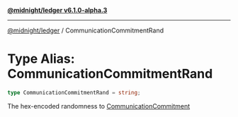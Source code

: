 [**@midnight/ledger v6.1.0-alpha.3**](../README.md)

***

[@midnight/ledger](../globals.md) / CommunicationCommitmentRand

# Type Alias: CommunicationCommitmentRand

```ts
type CommunicationCommitmentRand = string;
```

The hex-encoded randomness to [CommunicationCommitment](CommunicationCommitment.md)
